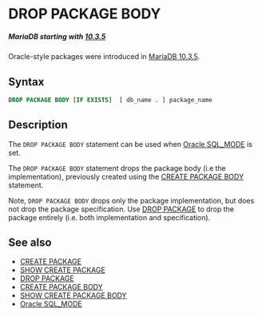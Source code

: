 # DROP PACKAGE BODY

##### MariaDB starting with [10.3.5](/kb/en/mariadb-1035-release-notes/)

Oracle-style packages were introduced in [MariaDB 10.3.5](/kb/en/mariadb-1035-release-notes/).

## Syntax

```sql
DROP PACKAGE BODY [IF EXISTS]  [ db_name . ] package_name
```

## Description

The `DROP PACKAGE BODY` statement can be used when [Oracle SQL_MODE](/kb/en/sql_modeoracle-from-mariadb-103/) is set.

The `DROP PACKAGE BODY` statement drops the package body (i.e the implementation), previously created using the [CREATE PACKAGE BODY](/sql-statements-structure/sql-statements/data-definition/create/create-package-body) statement.

Note, `DROP PACKAGE BODY` drops only the package implementation, but does not drop the package specification. Use [DROP PACKAGE](/sql-statements-structure/sql-statements/data-definition/drop/drop-package) to drop the package entirely (i.e. both implementation and specification).

## See also

- [CREATE PACKAGE](/sql-statements-structure/sql-statements/data-definition/create/create-package)
- [SHOW CREATE PACKAGE](/sql-statements-structure/sql-statements/administrative-sql-statements/show/show-create-package)
- [DROP PACKAGE](/sql-statements-structure/sql-statements/data-definition/drop/drop-package)
- [CREATE PACKAGE BODY](/sql-statements-structure/sql-statements/data-definition/create/create-package-body)
- [SHOW CREATE PACKAGE BODY](/sql-statements-structure/sql-statements/administrative-sql-statements/show/show-create-package-body)
- [Oracle SQL_MODE](/kb/en/sql_modeoracle-from-mariadb-103/)
